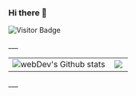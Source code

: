 ### Hi there 👋

![Visitor Badge](https://visitor-badge.laobi.icu/badge?page_id=kote1)

</div>
___

<table>
  <tr>
    <td>
      <img align="left" src="http://github-readme-streak-stats.herokuapp.com?user=kote1&theme=dark&background=000000" alt="webDev's Github stats" />
    </td>
   <td>
    <img align="left" src="https://github-readme-stats.vercel.app/api/top-langs/?username=kote1&layout=compact"/>
   </td>
  </tr>
</table> 
___

<!--
**kote1/kote1** is a ✨ _special_ ✨ repository because its `README.md` (this file) appears on your GitHub profile.

Here are some ideas to get you started:

- 🔭 I’m currently working on ...
- 🌱 I’m currently learning ...
- 👯 I’m looking to collaborate on ...
- 🤔 I’m looking for help with ...
- 💬 Ask me about ...
- 📫 How to reach me: ...
- 😄 Pronouns: ...
- ⚡ Fun fact: ...
-->
